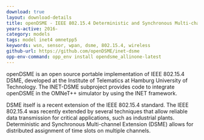```yaml
---
download: true
layout: download-details
title: openDSME - IEEE 802.15.4 Deterministic and Synchronous Multi-channel Extension
years-active: 2016-
category: models
tags: model inet4 omnetpp5
keywords: wsn, sensor, wpan, dsme, 802.15.4, wireless
github-url: https://github.com/openDSME/inet-dsme
opp-env-command: opp_env install opendsme_allinone-latest
---
```


openDSME is an open source portable implementation of IEEE 802.15.4 DSME,
developed at the Institute of Telematics at Hamburg University of Technology.
The INET-DSME subproject provides code to integrate openDSME in the OMNeT++
simulator by using the INET framework.

DSME itself is a recent extension of the IEEE 802.15.4 standard. The IEEE
802.15.4 was recently extended by several techniques that allow reliable data
transmission for critical applications, such as industrial plants. Deterministic
and Synchronous Multi-channel Extension (DSME) allows for distributed assignment
of time slots on multiple channels.
